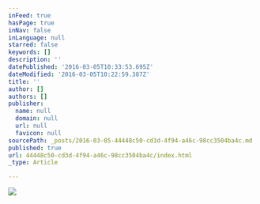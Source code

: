 ```yaml
---
inFeed: true
hasPage: true
inNav: false
inLanguage: null
starred: false
keywords: []
description: ''
datePublished: '2016-03-05T10:33:53.695Z'
dateModified: '2016-03-05T10:22:59.387Z'
title: ''
author: []
authors: []
publisher:
  name: null
  domain: null
  url: null
  favicon: null
sourcePath: _posts/2016-03-05-44448c50-cd3d-4f94-a46c-98cc3504ba4c.md
published: true
url: 44448c50-cd3d-4f94-a46c-98cc3504ba4c/index.html
_type: Article

---
```

![](https://the-grid-user-content.s3-us-west-2.amazonaws.com/355be813-4527-4026-8631-1c9574630d6e.jpg)